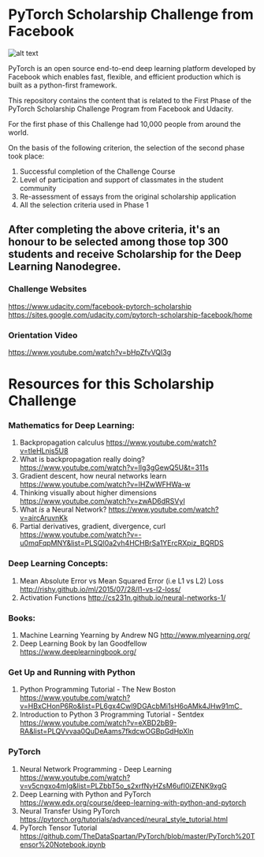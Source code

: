 # PyTorch Scholarship Challenge from Facebook

![alt text](https://github.com/taimurzahid/PyTorch-Scholarship-Challenge/blob/master/pytorchudacityscholar.png)

PyTorch is an open source end-to-end deep learning platform developed by Facebook which enables fast, flexible, and efficient production which is built as a python-first framework.

This repository contains the content that is related to the First Phase of the PyTorch Scholarship Challenge Program from Facebook and Udacity. 

For the first phase of this Challenge had 10,000 people from around the world. 

On the basis of the following criterion, the selection of the second phase took place:
1. Successful completion of the Challenge Course
2. Level of participation and support of classmates in the student community
3. Re-assessment of essays from the original scholarship application
4. All the selection criteria used in Phase 1

## After completing the above criteria, it's an honour to be selected among those top 300 students and receive Scholarship for the Deep Learning Nanodegree.

### Challenge Websites
https://www.udacity.com/facebook-pytorch-scholarship
https://sites.google.com/udacity.com/pytorch-scholarship-facebook/home

### Orientation Video
https://www.youtube.com/watch?v=bHpZfvVQI3g

# Resources for this Scholarship Challenge

### Mathematics for Deep Learning:
1. Backpropagation calculus https://www.youtube.com/watch?v=tIeHLnjs5U8
2. What is backpropagation really doing? https://www.youtube.com/watch?v=Ilg3gGewQ5U&t=311s
3. Gradient descent, how neural networks learn https://www.youtube.com/watch?v=IHZwWFHWa-w
4. Thinking visually about higher dimensions https://www.youtube.com/watch?v=zwAD6dRSVyI
5. What *is* a Neural Network? https://www.youtube.com/watch?v=aircAruvnKk
6. Partial derivatives, gradient, divergence, curl https://www.youtube.com/watch?v=-u0mqFqpMNY&list=PLSQl0a2vh4HCHBrSa1YErcRXpiz_BQRDS

### Deep Learning Concepts:
1. Mean Absolute Error vs Mean Squared Error (i.e L1 vs L2) Loss http://rishy.github.io/ml/2015/07/28/l1-vs-l2-loss/
2. Activation Functions http://cs231n.github.io/neural-networks-1/

### Books:
1. Machine Learning Yearning by Andrew NG http://www.mlyearning.org/
2. Deep Learning Book by Ian Goodfellow https://www.deeplearningbook.org/

### Get Up and Running with Python
1. Python Programming Tutorial - The New Boston https://www.youtube.com/watch?v=HBxCHonP6Ro&list=PL6gx4Cwl9DGAcbMi1sH6oAMk4JHw91mC_
2. Introduction to Python 3 Programming Tutorial - Sentdex https://www.youtube.com/watch?v=eXBD2bB9-RA&list=PLQVvvaa0QuDeAams7fkdcwOGBpGdHpXln

### PyTorch
1. Neural Network Programming - Deep Learning https://www.youtube.com/watch?v=v5cngxo4mIg&list=PLZbbT5o_s2xrfNyHZsM6ufI0iZENK9xgG
2. Deep Learning with Python and PyTorch https://www.edx.org/course/deep-learning-with-python-and-pytorch
3. Neural Transfer Using PyTorch https://pytorch.org/tutorials/advanced/neural_style_tutorial.html
4. PyTorch Tensor Tutorial https://github.com/TheDataSpartan/PyTorch/blob/master/PyTorch%20Tensor%20Notebook.ipynb
